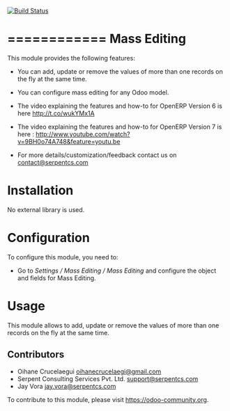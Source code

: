 [![Build Status](https://travis-ci.org/JayVora-SerpentCS/MassEditing.svg?branch=12.0)](https://travis-ci.org/JayVora-SerpentCS/MassEditing)

============
Mass Editing
============

This module provides the following features:

* You can add, update or remove the values of more than one records on the fly at the same time.

* You can configure mass editing for any Odoo model.

* The video explaining the features and how-to for OpenERP Version 6 is here http://t.co/wukYMx1A

* The video explaining the features and how-to for OpenERP Version 7 is here : http://www.youtube.com/watch?v=9BH0o74A748&feature=youtu.be

* For more details/customization/feedback contact us on contact@serpentcs.com

Installation
============

No external library is used.

Configuration
=============

To configure this module, you need to:

* Go to *Settings / Mass Editing / Mass Editing* and configure the object and fields for Mass Editing.

Usage
=====

This module allows to add, update or remove the values of more than one records on the fly at the same time.

Contributors
------------

* Oihane Crucelaegui <oihanecrucelaegi@gmail.com>
* Serpent Consulting Services Pvt. Ltd. <support@serpentcs.com>
* Jay Vora <jay.vora@serpentcs.com>


To contribute to this module, please visit https://odoo-community.org.
